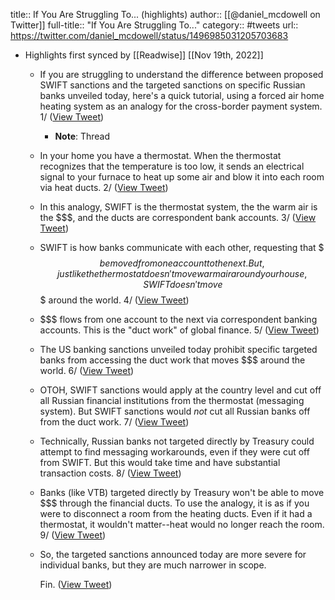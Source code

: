 title:: If You Are Struggling To... (highlights)
author:: [[@daniel_mcdowell on Twitter]]
full-title:: "If You Are Struggling To..."
category:: #tweets
url:: https://twitter.com/daniel_mcdowell/status/1496985031205703683

- Highlights first synced by [[Readwise]] [[Nov 19th, 2022]]
	- If you are struggling to understand the difference between proposed SWIFT sanctions and the targeted sanctions on specific Russian banks unveiled today, here's a quick tutorial, using a forced air home heating system as an analogy for the cross-border payment system. 1/ ([View Tweet](https://twitter.com/daniel_mcdowell/status/1496985031205703683))
		- **Note**: Thread
	- In your home you have a thermostat. When the thermostat recognizes that the temperature is too low, it sends an electrical signal to your furnace to heat up some air and blow it into each room via heat ducts. 2/ ([View Tweet](https://twitter.com/daniel_mcdowell/status/1496985117423595523))
	- In this analogy, SWIFT is the thermostat system, the the warm air is the $$$, and the ducts are correspondent bank accounts. 3/ ([View Tweet](https://twitter.com/daniel_mcdowell/status/1496985167029809152))
	- SWIFT is how banks communicate with each other, requesting that $$$ be moved from one account to the next. But, just like the thermostat doesn't move warm air around your house, SWIFT doesn't move $$$ around the world. 4/ ([View Tweet](https://twitter.com/daniel_mcdowell/status/1496985354209009666))
	- $$$ flows from one account to the next via correspondent banking accounts. This is the "duct work" of global finance. 5/ ([View Tweet](https://twitter.com/daniel_mcdowell/status/1496985460228431873))
	- The US banking sanctions unveiled today prohibit specific targeted banks from accessing the duct work that moves $$$ around the world. 6/ ([View Tweet](https://twitter.com/daniel_mcdowell/status/1496985592373997588))
	- OTOH, SWIFT sanctions would apply at the country level and cut off all Russian financial institutions from the thermostat (messaging system). But SWIFT sanctions would *not* cut all Russian banks off from the duct work. 7/ ([View Tweet](https://twitter.com/daniel_mcdowell/status/1496985884402794498))
	- Technically, Russian banks not targeted directly by Treasury could attempt to find messaging workarounds, even if they were cut off from SWIFT. But this would take time and have substantial transaction costs. 8/ ([View Tweet](https://twitter.com/daniel_mcdowell/status/1496986046470438915))
	- Banks (like VTB) targeted directly by Treasury won't be able to move $$$ through the financial ducts. To use the analogy, it is as if you were to disconnect a room from the heating ducts. Even if it had a thermostat, it wouldn't matter--heat would no longer reach the room. 9/ ([View Tweet](https://twitter.com/daniel_mcdowell/status/1496986307184275461))
	- So, the targeted sanctions announced today are more severe for individual banks, but they are much narrower in scope. 
	  
	  Fin. ([View Tweet](https://twitter.com/daniel_mcdowell/status/1496986418375237639))